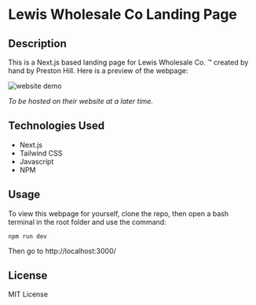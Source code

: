 # Lewis Wholesale Co Landing Page

## Description

This is a Next.js based landing page for Lewis Wholesale Co. :tm: created by hand by Preston Hill. Here is a preview of the webpage: 

![website demo](https://github.com/chewy441014/lewis_wholesale/assets/6627972/84186c81-9e4c-4ba0-a290-ea3887dc262e)

*To be hosted on their website at a later time.*

## Technologies Used

- Next.js
- Tailwind CSS
- Javascript
- NPM

## Usage

To view this webpage for yourself, clone the repo, then open a bash terminal in the root folder and use the command: 

`npm run dev`

Then go to http://localhost:3000/

## License

MIT License

